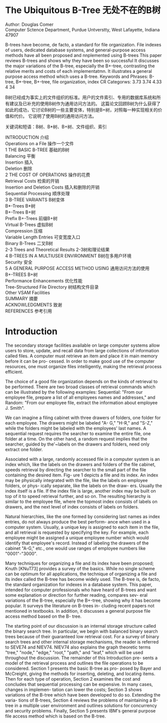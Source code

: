 # The Ubiquitous B-Tree 无处不在的B树
Author: Douglas Comer       
Computer Sctence Department, Purdue Untverstty, West Lafayette, Indiana 47907

B-trees have become, de facto, a standard for file organization. File indexes of users,
dedicated database systems, and general-purpose access methods have all been proposed
and nnplemented using B-trees This paper reviews B-trees and shows why they have
been so successful It discusses the major variations of the B-tree, especially the B+-tree,
contrasting the relative merits and costs of each implementatmn. It illustrates a general
purpose access method which uses a B-tree.
Keywords and Phrases: B-tree, B*-tree, B+-tree, file organization, index
CR Categorws: 3.73 3.74 4.33 4 34

B树已经成为事实上的文件组织的标准。用户的文件索引、专用的数据库系统和所有建议及已补充的使用B树作为通用访问方法的。
这篇论文回顾B树为什么获得了如此的成功，它讨论B树的一些主要变体，特别是B+树，对照每一种实现相关的价值和代价。
它说明了使用B树的通用访问方法。

关键词和短语：B树、B*树、B+树、文件组织、索引   


INTRODUCTION    介绍        
Operations on a File    操作一个文件        
1 THE BASIC B-TREE  基础的B树       
    Balancing   平衡        
    Insertion   插入        
    Deletion    删除        
2 THE COST OF OPERATIONS    操作的花费      
    Retrieval Costs     检索的开销      
    Insertion and Deletion Costs    插入和删除的开销        
    Sequential  Processing 顺序处理     
3 B-TREE VARIANTS   B树变体         
    B*-Trees    B*树             
    B+-Trees    B+树    
    Prefix B+-Trees     前缀B+树    
    Virtual B-Trees     虚拟B树         
    Compression    压缩      
    Variable Length Entries    可变宽度入口      
    Binary B-Trees      二叉B树      
    2-3 Trees and Theoretical Results    2-3树和理论结果    
4 B-TREES IN A MULTIUSER ENVIRONMENT     B树在多用户环境       
    Security    安全            
5 A GENERAL PURPOSE ACCESS METHOD USING    通用访问方法的使用          
    B+-TREES     B+树    
    Performance Enhancements      优化性能        
    Tree-Structured File Directory      树结构文件目录             
    Other VSAM Facilities     
SUMMARY     摘要          
ACKNOWLEDGMENTS     致谢           
REFERENCES     参考引用      


# Introduction
The secondary storage facilities available on large computer systems allow users to store, update, and recall data from large
collections of information called files. A computer must retrieve an item and place it in main memory before it can be pro-
cessed. In order to make good use of the computer resources, one must organize files intelligently, making the retrieval process
efficient.

The choice of a good file organization depends on the kinds of retrieval to be performed. There are two broad classes of
retrieval commands which can be illustrated by the following examples:
Sequential: "From our employee file, prepare a list of all employees names and addresses," and
Random: "From our employee file, extract the information about employee J. Smith".

We can imagine a filing cabinet with three drawers of folders, one folder for each employee. The drawers might be labeled "A-
G," "H-R," and "S-Z," while the folders might be labeled with the employees' last names. A sequential request requires the
searcher to examine the entire file, one folder at a time. On the other hand, a random request implies that the searcher,
guided by the'~labels on the drawers and folders, need only extract one folder.

Associated with a large, randomly accessed file in a computer system is an index which, like the labels on the drawers and
folders of the file cabinet, speeds retrieval by directing the searcher to the small part of the file containing the desired item. Fig-
ure 1 depicts a file and its index. An index may be physically integrated with the file, like the labels on employee folders, or phys-
ically separate, like the labels on the draw- ers. Usually the index itself is a file. If the index file is large, another index may be
built on top of it to speed retrieval further, and so on. The resulting hierarchy is similar to the employee file, where the topmost
index consists of labels on drawers, and the next level of index consists of labels on folders.

Natural hierarchies, like the one formed by considering last names as index entries, do not always produce the best perform-
ance when used in a computer system. Usually, a unique key is assigned to each item in the file, and all retrieval is requested by
specifying the key. For example, each employee might be assigned a unique employee number which would identify that
employee's record. Instead of labeling the drawers of the cabinet "A-G," etc., one would use ranges of employee numbers like
"0001"-"3000".

Many techniques for organizing a file and its index have been proposed; Knuth [KNuT73] provides a survey of the basics.
While no single scheme can be optimum for all applications, the technique of organizing a file and its index called the B-tree has
become widely used. The B-tree is, de facto, the standard organization for indexes in a database system. This paper, intended for
computer professionals who have heard of B-trees and want some explanation or direction for further reading, compares sev-
eral variations of the B-tree, especially the B+-tree, showing why it has become popular. It surveys the literature on B-trees in-
cluding recent papers not mentioned in textbooks. In addition, it discusses a general purpose file access method based on the B-
tree.

The starting point of our discussion is an internal storage structure called the binary search tree. In particular, we begin with
balanced binary search trees because of their guaranteed low retrieval cost. For a survey of binary search trees and other
internal storage mechanisms, the reader is referred to SEVE74 and NIEV74. NIEV74 also explains the graph theoretic terms
"tree," "node," "edge," "root," "path," and "leaf," which will be used throughout the discussion.  The remainder of this Introduction pre-
sents a model of the retrieval process and outlines the file operations to be considered.  Section 1 presents the basic B-tree as pro-
posed by Bayer and McCreight, giving the methods for inserting, deleting, and locating items. Then for each type of operation,
Section 2 examines the cost and concludes that sequential processing can be expensive. In many cases, changes in implemen-
tation can lower the costs; Section 3 shows variations of the B-tree which have been developed to do so. Extending the varia-
tions of B-trees, Section 4 reviews the problems of maintaining a B-tree in a multiple user environment and outlines solutions for
concurrency and security problems. Finally, Section 5 presents IBM's general purpose file access method which is based on the B-tree.